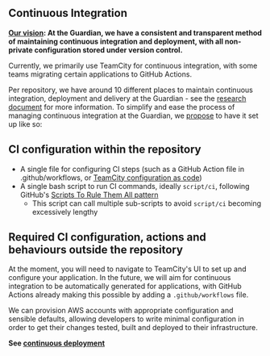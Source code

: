 Continuous Integration
---

**[Our vision](https://docs.google.com/document/d/1O5QbX-p9ujZyx9QcnmQ4yIiEv0XvsdztzXMwG5UPU6M/edit?ts=5ffdaadf): At the Guardian, we have a consistent and transparent method of maintaining continuous integration and deployment, with all non-private configuration stored under version control.**
                                                                                              
Currently, we primarily use TeamCity for continuous integration, with some teams migrating certain applications to GitHub Actions.

Per repository, we have around 10 different places to maintain continuous integration, deployment and delivery at the Guardian - see the [research document](https://docs.google.com/document/d/1ZshliBZMYogwbSMZv8xgghohn0KGjPxCfBmXj75xL8k/edit#) for more information. 
To simplify and ease the process of managing continuous integration at the Guardian, we [propose](https://docs.google.com/document/d/1O5QbX-p9ujZyx9QcnmQ4yIiEv0XvsdztzXMwG5UPU6M/edit?ts=5ffdaadf) to have it set up like so:

## CI configuration within the repository

 - A single file for configuring CI steps (such as a GitHub Action file in .github/workflows, or [TeamCity configuration as code](https://blog.jetbrains.com/teamcity/2019/03/configuration-as-code-part-1-getting-started-with-kotlin-dsl/))
 - A single bash script to run CI commands, ideally `script/ci`, following GitHub's [Scripts To Rule Them All pattern](https://github.com/github/scripts-to-rule-them-all)
    - This script can call multiple sub-scripts to avoid `script/ci` becoming excessively lengthy
 
## Required CI configuration, actions and behaviours outside the repository

At the moment, you will need to navigate to TeamCity's UI to set up and configure your application.
In the future, we will aim for continuous integration to be automatically generated for applications, with GitHub Actions already making this possible by adding a `.github/workflows` file.

We can provision AWS accounts with appropriate configuration and sensible defaults, allowing developers to write minimal configuration in order to get their changes tested, built and deployed to their infrastructure.

**See [continuous deployment](continuous-deployment.md)**
